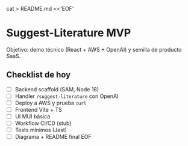 cat > README.md <<'EOF'
# Suggest-Literature MVP

Objetivo: demo técnico (React + AWS + OpenAI) y semilla de producto SaaS.

## Checklist de hoy
- [ ] Backend scaffold (SAM, Node 18)
- [ ] Handler `/suggest-literature` con OpenAI
- [ ] Deploy a AWS y prueba `curl`
- [ ] Frontend Vite + TS
- [ ] UI MUI básica
- [ ] Workflow CI/CD (stub)
- [ ] Tests mínimos (Jest)
- [ ] Diagrama + README final
EOF
